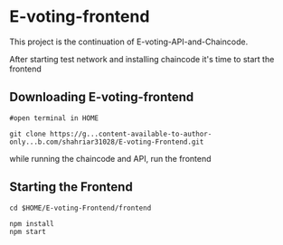 # E-voting-frontend

This project is the continuation of E-voting-API-and-Chaincode.

After starting test network and installing chaincode it's time to start the frontend 


## Downloading E-voting-frontend
    
    #open terminal in HOME

    git clone https://g...content-available-to-author-only...b.com/shahriar31028/E-voting-Frontend.git 


while running the chaincode and API, run the frontend

## Starting the Frontend 
    cd $HOME/E-voting-Frontend/frontend
    
    npm install
    npm start